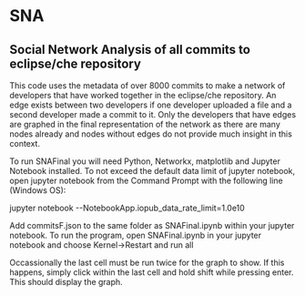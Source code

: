 # SNA
## Social Network Analysis of all commits to eclipse/che repository
This code uses the metadata of over 8000 commits to make a network of developers that have worked together in the eclipse/che repository. An edge exists between two developers if one developer uploaded a file and a second developer made a commit to it. Only the developers that have edges are graphed in the final representation of the network as there are many nodes already and nodes without edges do not provide much insight in this context.

To run SNAFinal you will need Python, Networkx, matplotlib and Jupyter Notebook installed. To not exceed the default data limit of jupyter notebook, open jupyter notebook from the Command Prompt with the following line (Windows OS):

jupyter notebook --NotebookApp.iopub_data_rate_limit=1.0e10 

Add commitsF.json to the same folder as SNAFinal.ipynb within your jupyter notebook. To run the program, open SNAFinal.ipynb in your jupyter notebook and choose Kernel->Restart and run all

Occassionally the last cell must be run twice for the graph to show. If this happens, simply click within the last cell and hold shift while pressing enter. This should display the graph.

